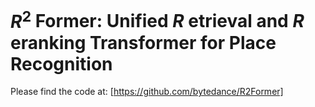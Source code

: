 # $R^{2}$ Former: Unified $R$ etrieval and $R$ eranking Transformer for Place Recognition

Please find the code at: [https://github.com/bytedance/R2Former]
